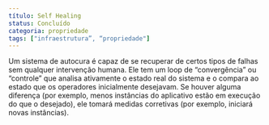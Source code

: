 ```yaml
---
título: Self Healing
status: Concluído
categoria: propriedade
tags: ["infraestrutura”, “propriedade"]
---
```


Um sistema de autocura é capaz de se recuperar de certos tipos de falhas sem qualquer intervenção humana. 
Ele tem um loop de “convergência” ou “controle” que analisa ativamente o estado real do sistema e 
o compara ao estado que os operadores inicialmente desejavam. 
Se houver alguma diferença (por exemplo, menos instâncias do aplicativo estão em execução do que o desejado), 
ele tomará medidas corretivas (por exemplo, iniciará novas instâncias).
